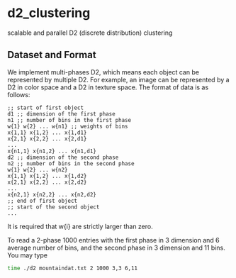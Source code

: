 d2_clustering
=============

scalable and parallel D2 (discrete distribution) clustering

## Dataset and Format
We implement multi-phases D2, which means each object can be represented
by multiple D2. For example, an image can be represented by a D2 in color
space and a D2 in texture space. The format of data is as follows:
```emacs-lisp
;; start of first object
d1 ;; dimension of the first phase
n1 ;; number of bins in the first phase
w{1} w{2} ... w{n1} ;; weights of bins
x{1,1} x{1,2} ... x{1,d1}
x{2,1} x{2,2} ... x{2,d1}
...
x{n1,1} x{n1,2} ... x{n1,d1}
d2 ;; dimension of the second phase
n2 ;; number of bins in the second phase
w{1} w{2} ... w{n2} 
x{1,1} x{1,2} ... x{1,d2}
x{2,1} x{2,2} ... x{2,d2}
...
x{n2,1} x{n2,2} ... x{n2,d2}
;; end of first object
;; start of the second object
...
```
It is required that w{i} are strictly larger than zero.

To read a 2-phase 1000 entries with the first phase in 3 dimension
and 6 average number of bins, and the second phase  in 3 dimension
and 11 bins. You may type
```bash
time ./d2 mountaindat.txt 2 1000 3,3 6,11
```
